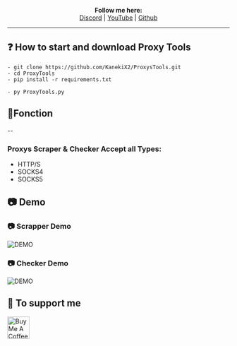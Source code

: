 <p align='center'>
  <b>Follow me here:</b><br>
  <a href="https://discord.gg/5bKTQXBjqG">Discord</a> |
  <a href="https://www.youtube.com/channel/UCdIuioH8MzwMD88XGkliupA">YouTube</a> |
  <a href="https://github.com/KanekiX2">Github</a>
</p>

---- 

## ❓ How to start and download Proxy Tools  
```
- git clone https://github.com/KanekiX2/ProxysTools.git
- cd ProxyTools
- pip install -r requirements.txt

- py ProxyTools.py
```

## 🔭Fonction
--  
### Proxys Scraper & Checker Accept all Types:
- HTTP/S
- SOCKS4
- SOCKS5

## 📷 Demo  
### 📷 Scrapper Demo
![DEMO](https://cdn.discordapp.com/attachments/814116223126208602/830480354031697921/unknown.png)  

### 📷 Checker Demo
![DEMO](https://cdn.discordapp.com/attachments/814116223126208602/830480521981067315/unknown.png)  
  
## 💸 To support me  
<a href="https://www.buymeacoffee.com/KanekiX2" target="_blank"><img src="https://cdn.buymeacoffee.com/buttons/v2/default-yellow.png" alt="Buy Me A Coffee" height="50" ></a>
